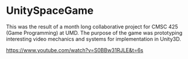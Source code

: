 # UnitySpaceGame

This was the result of a month long collaborative project for CMSC 425 (Game Programming) at UMD. 
The purpose of the game was prototyping interesting video mechanics and systems for implementation in Unity3D.  

https://www.youtube.com/watch?v=S0BBw31RJLE&t=6s 
